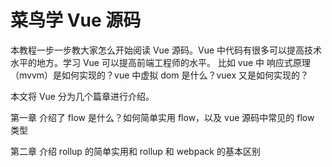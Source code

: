 # 菜鸟学 Vue 源码

本教程一步一步教大家怎么开始阅读 Vue 源码。Vue 中代码有很多可以提高技术水平的地方。学习 Vue 可以提高前端工程师的水平。
比如 vue 中 响应式原理（mvvm）是如何实现的？vue 中虚拟 dom 是什么？vuex 又是如何实现的？

本文将 Vue 分为几个篇章进行介绍。

第一章
介绍了 flow 是什么？如何简单实用 flow，以及 vue 源码中常见的 flow 类型

第二章
介绍 rollup 的简单实用和 rollup 和 webpack 的基本区别
